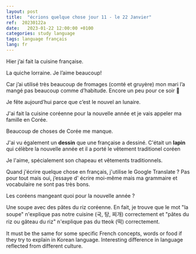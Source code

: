```yaml
---
layout: post
title:  "écrions quelque chose jour 11 - le 22 Janvier"
ref:  20230122a
date:   2023-01-22 12:00:00 +0100
categories: study language
tags: language français
lang: fr
---
```


Hier j’ai fait la cuisine française.

La quiche lorraine. Je l’aime beaucoup!

Car j’ai utilisé très beaucoup de fromages (comté et gruyère) mon mari l’a mangé pas beaucoup comme d’habitude. Encore un peu pour ce soir 🤭

Je fête aujourd’hui parce que c’est le nouvel an lunaire.

J'ai fait la cuisine coréenne pour la nouvelle année et je vais appeler ma famille en Corée.

Beaucoup de choses de Corée me manque.

J'ai vu également un **dessin** que une française a dessiné. C'était un **lapin** qui célèbre la nouvelle année et il a porté le vêtement traditionel coréen

Je l'aime, spécialement son chapeau et vêtements traditionnels.

Quand j'écrire quelque chose en français, j'utilise le Google Translate ? Pas pour tout mais oui, j’essaye d' écrire moi-même mais ma grammaire et vocabulaire ne sont pas très bons.

Les coréens mangeant quoi pour la nouvelle année ?

Une soupe avec des pâtes du riz coréenne. En fait, je trouve que le mot "la soupe" n'explique pas notre cuisine (국, 탕, 찌개) correctement et "pâtes du riz ou gâteau du riz" n'explique pas du tteok (떡) correctement.

It must be the same for some specific French concepts, words or food if they try to explain in Korean language. Interesting difference in language reflected from different culture. 